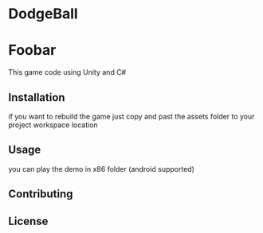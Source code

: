 # DodgeBall

# Foobar

This game code using Unity and C# 

## Installation

if you want to rebuild the game just copy and past the assets folder to your project workspace location

## Usage

you can play the demo in x86 folder (android supported)

## Contributing

## License
